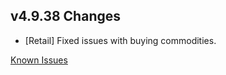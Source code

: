 ## v4.9.38 Changes

* [Retail] Fixed issues with buying commodities.

[Known Issues](http://support.tradeskillmaster.com/display/KB/TSM4+Currently+Known+Issues)
